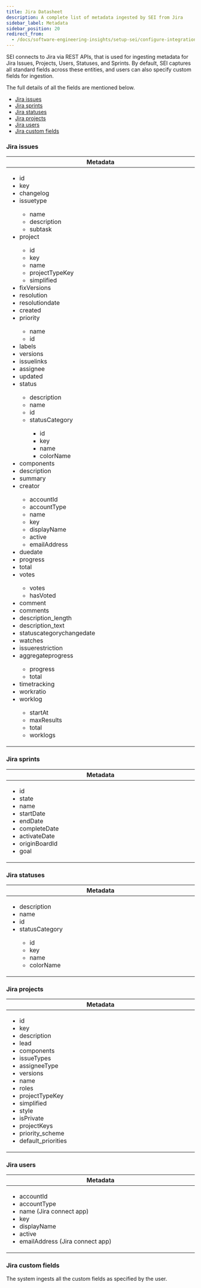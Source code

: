 ```yaml
---
title: Jira Datasheet
description: A complete list of metadata ingested by SEI from Jira
sidebar_label: Metadata
sidebar_position: 20
redirect_from:
  - /docs/software-engineering-insights/setup-sei/configure-integrations/jira/sei-jira-datasheet
---
```


SEI connects to Jira via REST APIs, that is used for ingesting metadata for Jira Issues, Projects, Users, Statuses, and Sprints. By default, SEI captures all standard fields across these entities, and users can also specify custom fields for ingestion.

The full details of all the fields are
mentioned below.

- [Jira issues](#jira-issues)
- [Jira sprints](#jira-sprints)
- [Jira statuses](#jira-statuses)
- [Jira projects](#jira-projects)
- [Jira users](#jira-users)
- [Jira custom fields](#jira-custom-fields)

### Jira issues

<table>
  <thead>
    <tr>
      <th width="1000px">Metadata</th>
    </tr>
  </thead>
  <tbody>
    <tr width="1000px">
      <td>
        <ul>
          <li>id</li>
          <li>key</li>
          <li>changelog</li>
          <li>issuetype</li>
            <ul>
                <li>name</li>
                <li>description</li>
                <li>subtask</li>
            </ul>
          <li>project</li>
            <ul>
                <li>id</li>
                <li>key</li>
                <li>name</li>
                <li>projectTypeKey</li>
                <li>simplified</li>
            </ul>
          <li>fixVersions</li>
          <li>resolution</li>
          <li>resolutiondate</li>
          <li>created</li>
          <li>priority</li>
            <ul>
                <li>name</li>
                <li>id</li>
            </ul>
          <li>labels</li>
          <li>versions</li>
          <li>issuelinks</li>
          <li>assignee</li>
          <li>updated</li>
          <li>status</li>
            <ul>
                <li>description</li>
                <li>name</li>
                <li>id</li>
                <li>statusCategory</li>
                    <ul>
                        <li>id</li>
                        <li>key</li>
                        <li>name</li>
                        <li>colorName</li>
                    </ul>
            </ul>
          <li>components</li>
          <li>description</li>
          <li>summary</li>
          <li>creator</li>
            <ul>
                <li>accountId</li>
                <li>accountType</li>
                <li>name</li>
                <li>key</li>
                <li>displayName</li>
                <li>active</li>
                <li>emailAddress</li>
            </ul>
          <li>duedate</li>
          <li>progress</li>
          <li>total</li>
          <li>votes</li>
            <ul>
                <li>votes</li>
                <li>hasVoted</li>
            </ul>
          <li>comment</li>
          <li>comments</li>
          <li>description_length</li>
          <li>description_text</li>
          <li>statuscategorychangedate</li>
          <li>watches</li>
          <li>issuerestriction</li>
          <li>aggregateprogress</li>
            <ul>
                <li>progress</li>
                <li>total</li>
            </ul>
          <li>timetracking</li>
          <li>workratio</li>
          <li>worklog</li>
            <ul>
                <li>startAt</li>
                <li>maxResults</li>
                <li>total</li>
                <li>worklogs</li>
            </ul>
        </ul>
      </td>
    </tr>
  </tbody>
</table>

### Jira sprints

<table>
  <thead>
    <tr>
      <th width="1000px">Metadata</th>
    </tr>
  </thead>
  <tbody>
    <tr width="1000px">
      <td>
        <ul>
          <li>id</li>
          <li>state</li>
          <li>name</li>
          <li>startDate</li>
          <li>endDate</li>
          <li>completeDate</li>
          <li>activateDate</li>
          <li>originBoardId</li>
          <li>goal</li>
        </ul>
      </td>
    </tr>
  </tbody>
</table>

### Jira statuses

<table>
  <thead>
    <tr>
      <th width="1000px">Metadata</th>
    </tr>
  </thead>
  <tbody>
    <tr width="1000px">
      <td>
        <ul>
          <li>description</li>
          <li>name</li>
          <li>id</li>
          <li>statusCategory</li>
            <ul>
                <li>id</li>
                <li>key</li>
                <li>name</li>
                <li>colorName</li>
            </ul>
        </ul>
      </td>
    </tr>
  </tbody>
</table>

### Jira projects

<table>
  <thead>
    <tr>
      <th width="1000px">Metadata</th>
    </tr>
  </thead>
  <tbody>
    <tr width="1000px">
      <td>
        <ul>
          <li>id</li>
          <li>key</li>
          <li>description</li>
          <li>lead</li>
          <li>components</li>
          <li>issueTypes</li>
          <li>assigneeType</li>
          <li>versions</li>
          <li>name</li>
          <li>roles</li>
          <li>projectTypeKey</li>
          <li>simplified</li>
          <li>style</li>
          <li>isPrivate</li>
          <li>projectKeys</li>
          <li>priority_scheme</li>
          <li>default_priorities</li>
        </ul>
      </td>
    </tr>
  </tbody>
</table>

### Jira users

<table>
  <thead>
    <tr>
      <th width="1000px">Metadata</th>
    </tr>
  </thead>
  <tbody>
    <tr width="1000px">
      <td>
        <ul>
          <li>accountId</li>
          <li>accountType</li>
          <li>name (Jira connect app)</li>
          <li>key</li>
          <li>displayName</li>
          <li>active</li>
          <li>emailAddress (Jira connect app)</li>
        </ul>
      </td>
    </tr>
  </tbody>
</table>

### Jira custom fields

The system ingests all the custom fields as specified by the user.